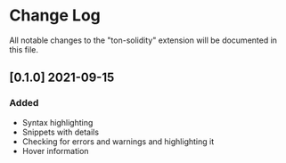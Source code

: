 # Change Log

All notable changes to the "ton-solidity" extension will be documented in this file.

## [0.1.0] 2021-09-15

### Added
- Syntax highlighting
- Snippets with details
- Checking for errors and warnings and highlighting it
- Hover information
